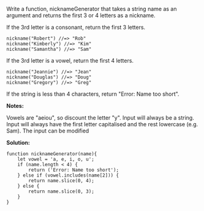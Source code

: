 Write a function, nicknameGenerator that takes a string name as an argument and returns the first 3 or 4 letters as a nickname.

If the 3rd letter is a consonant, return the first 3 letters.
```
nickname("Robert") //=> "Rob"
nickname("Kimberly") //=> "Kim"
nickname("Samantha") //=> "Sam"
```
If the 3rd letter is a vowel, return the first 4 letters.
```
nickname("Jeannie") //=> "Jean"
nickname("Douglas") //=> "Doug"
nickname("Gregory") //=> "Greg"
```
If the string is less than 4 characters, return "Error: Name too short".

**Notes:**

Vowels are "aeiou", so discount the letter "y".
Input will always be a string.
Input will always have the first letter capitalised and the rest lowercase (e.g. Sam).
The input can be modified

**Solution:**
```
function nicknameGenerator(name){
    let vowel = 'a, e, i, o, u';
    if (name.length < 4) {
        return ('Error: Name too short');
    } else if (vowel.includes(name[2])) {
        return name.slice(0, 4);
    } else {
        return name.slice(0, 3);
    }
}
```